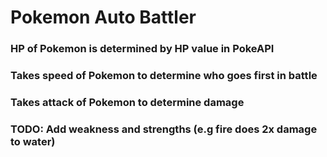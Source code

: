 # Pokemon Auto Battler

### HP of Pokemon is determined by HP value in PokeAPI
### Takes speed of Pokemon to determine who goes first in battle
### Takes attack of Pokemon to determine damage
### TODO: Add weakness and strengths (e.g fire does 2x damage to water)